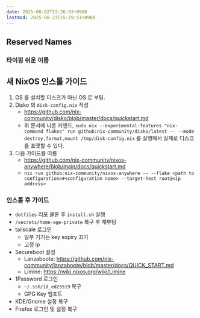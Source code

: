 ```yaml
---
date: 2025-08-02T23:26:03+0900
lastmod: 2025-08-23T15:19:51+0900
---
```



## Reserved Names

### 타이핑 쉬운 이름

## 새 NixOS 인스톨 가이드

1. OS 를 설치할 디스크가 아닌 OS 로 부팅.
2. Disko 의 `disk-config.nix` 작성
    - <https://github.com/nix-community/disko/blob/master/docs/quickstart.md>
    - 위 문서에 나온 커맨드, `sudo nix --experimental-features "nix-command flakes" run github:nix-community/disko/latest -- --mode destroy,format,mount /tmp/disk-config.nix` 를 실행해서 실제로 디스크를 포맷할 수 있다.
3. 다음 가이드를 따름
    - <https://github.com/nix-community/nixos-anywhere/blob/main/docs/quickstart.md>
    - `nix run github:nix-community/nixos-anywhere -- --flake <path to configuration>#<configuration name> --target-host root@<ip address>`

### 인스톨 후 가이드

- `dotfiles` 리포 클론 후 `install.sh` 실행
- `/secrets/home-age-private` 복구 후 재부팅
- tailscale 로그인
  - 일부 기기는 key expiry 끄기
  - 고정 ip
- Secureboot 설정
  - Lanzaboote: <https://github.com/nix-community/lanzaboote/blob/master/docs/QUICK_START.md>
  - Limine: <https://wiki.nixos.org/wiki/Limine>
- 1Password 로그인
  - `~/.ssh/id_ed25519` 복구
  - GPG Key 임포트
- KDE/Gnome 설정 복구
- Firefox 로그인 및 설정 복구

<!--
vi:ft:sw=4
-->
